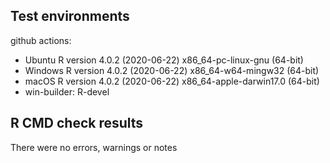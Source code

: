   ## Test environments
  
  github actions:
  
  * Ubuntu R version 4.0.2 (2020-06-22) x86_64-pc-linux-gnu (64-bit)
  * Windows R version 4.0.2 (2020-06-22) x86_64-w64-mingw32 (64-bit)
  * macOS R version 4.0.2 (2020-06-22) x86_64-apple-darwin17.0 (64-bit)
  * win-builder: R-devel
  
  ## R CMD check results

  There were no errors, warnings or notes
